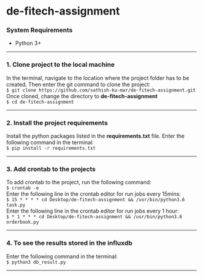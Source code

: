 # de-fitech-assignment
### System Requirements
- Python 3+
------------
### 1. Clone project to the local machine
In the terminal, navigate to the location where the project folder has to be created. Then enter the git command to clone the project:<br />`$ git clone https://github.com/sathish-ku-mar/de-fitech-assignment.git`<br />
Once cloned, change the directory to **de-fitech-assignment**<br />`$ cd de-fitech-assignment`

------------
### 2. Install the project requirements
Install the python packages listed in the **requirements.txt** file.
Enter the following command in the terminal:<br />`$ pip install -r requirements.txt`

------------

### 3. Add crontab to the projects
To add crontab to the project, run the following command:<br />`$ crontab -e`<br />
Enter the following line in the crontab editor for run jobs every 15mins:<br />`$ 15 * * * * cd Desktop/de-fitech-assignment && /usr/bin/python3.6 task.py`<br />
Enter the following line in the crontab editor for run jobs every 1 hour:<br />`$ * 1 * * * cd Desktop/de-fitech-assignment && /usr/bin/python3.6 orderbook.py`

------------
### 4. To see the results stored in the influxdb
Enter the following command in the terminal:<br />`$ python3 db_result.py`

------------
